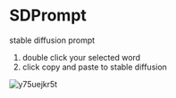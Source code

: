 # SDPrompt
stable diffusion prompt

1. double click your selected word
2. click copy and paste to stable diffusion

![y75uejkr5t](https://user-images.githubusercontent.com/39142640/225486749-a95b5564-c8d1-42e7-beaa-427badad1a89.png)
